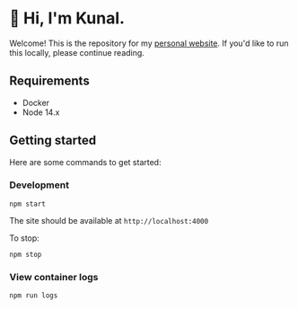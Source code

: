 # 👋 Hi, I'm Kunal.

Welcome! This is the repository for my [personal website](https://www.kunalnagar.in). If you'd like to run this locally, please continue reading.

## Requirements
* Docker
* Node 14.x

## Getting started

Here are some commands to get started:

### Development

```
npm start
```

The site should be available at `http://localhost:4000`

To stop:

```
npm stop
```


### View container logs

```
npm run logs
```
